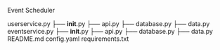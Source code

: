 Event Scheduler


﻿userservice.py
├── __init__.py
├── api.py
├── database.py
├── data.py
eventservice.py
├── __init__.py
├── api.py
├── database.py
├── data.py
README.md
config.yaml
requirements.txt
